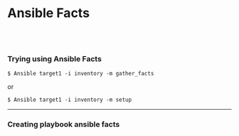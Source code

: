 # Ansible Facts
<br><br>
### Trying using Ansible Facts
```
$ Ansible target1 -i inventory -m gather_facts
```
or
```
$ Ansible target1 -i inventory -m setup
```
---
### Creating playbook ansible facts
```

```